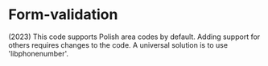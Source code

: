 # Form-validation
(2023)
This code supports Polish area codes by default. Adding support for others requires changes to the code.
A universal solution is to use 'libphonenumber'.
